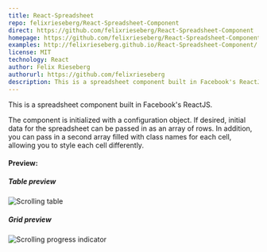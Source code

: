 ```yaml
---
title: React-Spreadsheet
repo: felixrieseberg/React-Spreadsheet-Component
direct: https://github.com/felixrieseberg/React-Spreadsheet-Component
homepage: https://github.com/felixrieseberg/React-Spreadsheet-Component
examples: http://felixrieseberg.github.io/React-Spreadsheet-Component/
license: MIT
technology: React
author: Felix Rieseberg
authorurl: https://github.com/felixrieseberg
description: This is a spreadsheet component built in Facebook's ReactJS.
---
```


This is a spreadsheet component built in Facebook's ReactJS.

The component is initialized with a configuration object. If desired, initial data for the spreadsheet can be passed in 
as an array of rows. In addition, you can pass in a second array filled with class names for each cell, allowing you 
to style each cell differently.

#### Preview:

##### Table preview
![Scrolling table](/images/libraries/spreadsheet-component-for-react/reactspreadsheet.gif "Table preview")

##### Grid preview
![Scrolling progress indicator](/images/libraries/spreadsheet-component-for-react/reactspreadsheet2.gif "Grid preview")
